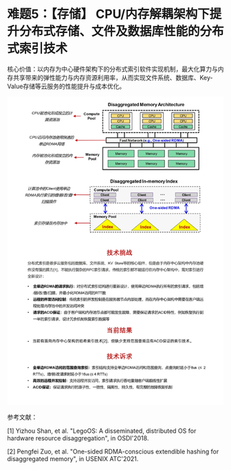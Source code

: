 # 难题5：【存储】 CPU/内存解耦架构下提升分布式存储、文件及数据库性能的分布式索引技术

核心价值：以内存为中心硬件架构下的分布式索引软件实现机制，最大化算力与内存共享带来的弹性能力与内存资源利用率，从而实现文件系统、数据库、Key-Value存储等云服务的性能提升与成本优化。

![难题5](../figure/Problem/problem5.png)

参考文献：

[1] Yizhou Shan, et al. "LegoOS: A disseminated, distributed OS for hardware resource disaggregation", in OSDI'2018.

[2] Pengfei Zuo, et al. "One-sided RDMA-conscious extendible hashing for disaggregated memory", in USENIX ATC'2021.